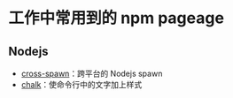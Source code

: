 # 工作中常用到的 npm pageage

## Nodejs

- [cross-spawn](https://www.npmjs.com/package/cross-spawn)：跨平台的 Nodejs spawn
- [chalk](https://www.npmjs.com/package/chalk)：使命令行中的文字加上样式
